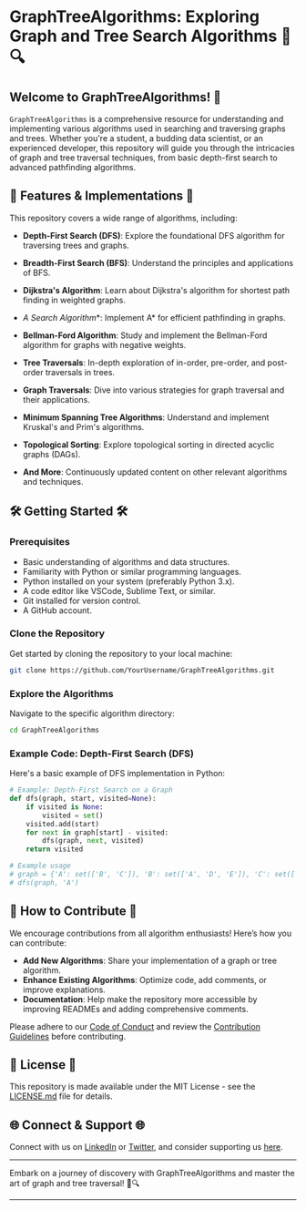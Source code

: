 # GraphTreeAlgorithms: Exploring Graph and Tree Search Algorithms 🌲🔍

## Welcome to GraphTreeAlgorithms! 🎉

`GraphTreeAlgorithms` is a comprehensive resource for understanding and implementing various algorithms used in searching and traversing graphs and trees. Whether you're a student, a budding data scientist, or an experienced developer, this repository will guide you through the intricacies of graph and tree traversal techniques, from basic depth-first search to advanced pathfinding algorithms.

## 🚀 Features & Implementations 🚀

This repository covers a wide range of algorithms, including:

- **Depth-First Search (DFS)**: Explore the foundational DFS algorithm for traversing trees and graphs.
  
- **Breadth-First Search (BFS)**: Understand the principles and applications of BFS.
  
- **Dijkstra's Algorithm**: Learn about Dijkstra's algorithm for shortest path finding in weighted graphs.
  
- **A* Search Algorithm**: Implement A* for efficient pathfinding in graphs.
  
- **Bellman-Ford Algorithm**: Study and implement the Bellman-Ford algorithm for graphs with negative weights.
  
- **Tree Traversals**: In-depth exploration of in-order, pre-order, and post-order traversals in trees.
  
- **Graph Traversals**: Dive into various strategies for graph traversal and their applications.
  
- **Minimum Spanning Tree Algorithms**: Understand and implement Kruskal's and Prim's algorithms.
  
- **Topological Sorting**: Explore topological sorting in directed acyclic graphs (DAGs).
  
- **And More**: Continuously updated content on other relevant algorithms and techniques.

## 🛠️ Getting Started 🛠️

### Prerequisites

- Basic understanding of algorithms and data structures.
- Familiarity with Python or similar programming languages.
- Python installed on your system (preferably Python 3.x).
- A code editor like VSCode, Sublime Text, or similar.
- Git installed for version control.
- A GitHub account.

### Clone the Repository

Get started by cloning the repository to your local machine:

```bash
git clone https://github.com/YourUsername/GraphTreeAlgorithms.git
```

### Explore the Algorithms

Navigate to the specific algorithm directory:

```bash
cd GraphTreeAlgorithms
```

### Example Code: Depth-First Search (DFS)

Here's a basic example of DFS implementation in Python:

```python
# Example: Depth-First Search on a Graph
def dfs(graph, start, visited=None):
    if visited is None:
        visited = set()
    visited.add(start)
    for next in graph[start] - visited:
        dfs(graph, next, visited)
    return visited

# Example usage
# graph = {'A': set(['B', 'C']), 'B': set(['A', 'D', 'E']), 'C': set(['A', 'F']), 'D': set(['B']), 'E': set(['B', 'F']), 'F': set(['C', 'E'])}
# dfs(graph, 'A')
```

## 🤝 How to Contribute 🤝

We encourage contributions from all algorithm enthusiasts! Here’s how you can contribute:

- **Add New Algorithms**: Share your implementation of a graph or tree algorithm.
- **Enhance Existing Algorithms**: Optimize code, add comments, or improve explanations.
- **Documentation**: Help make the repository more accessible by improving READMEs and adding comprehensive comments.

Please adhere to our [Code of Conduct](CODE_OF_CONDUCT.md) and review the [Contribution Guidelines](CONTRIBUTING.md) before contributing.

## 📜 License 📜

This repository is made available under the MIT License - see the [LICENSE.md](LICENSE.md) file for details.

## 🌐 Connect & Support 🌐

Connect with us on [LinkedIn](Your_LinkedIn_Profile) or [Twitter](Your_Twitter_Profile), and consider supporting us [here](Your_Support_Link).

---

Embark on a journey of discovery with GraphTreeAlgorithms and master the art of graph and tree traversal! 🌲🔍

---

